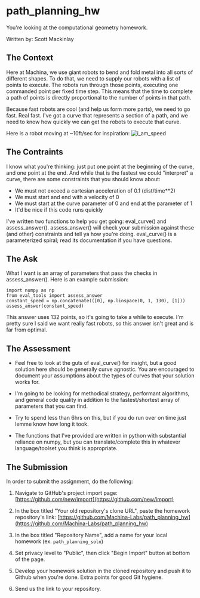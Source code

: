 # path_planning_hw
You're looking at the computational geometry homework. 

Written by: Scott Mackinlay

## The Context
Here at Machina, we use giant robots to bend and fold metal into all sorts of different shapes. To do that, we need to supply our robots with a list of points to execute. The robots run through those points, executing one commanded point per fixed time step. This means that the time to complete a path of points is directly proportional to the number of points in that path. 


Because fast robots are cool (and help us form more parts), we need to go fast. Real fast. I've got a curve that represents a section of a path, and we need to know how quickly we can get the robots to execute that curve. 

Here is a robot moving at ~10ft/sec for inspiration:
![i_am_speed](i_am_speed.gif?raw=True)

## The Contraints
I know what you're thinking: just put one point at the beginning of the curve, and one point at the end. And while that is the fastest we could "interpret" a curve, there are some constraints that you should know about:
- We must not exceed a cartesian acceleration of 0.1 (dist/time**2)
- We must start and end with a velocity of 0
- We must start at the curve parameter of 0 and end at the parameter of 1
- It'd be nice if this code runs quickly

I've written two functions to help you get going: eval_curve() and assess_answer(). assess_answer() will check your submission against these (and other) constraints and tell ya how you're doing. eval_curve() is a parameterized spiral; read its documentation if you have questions. 

 ## The Ask
What I want is an array of parameters that pass the checks in assess_answer(). Here is an example submission:

```
import numpy as np
from eval_tools import assess_answer
constant_speed = np.concatenate(([0], np.linspace(0, 1, 130), [1]))
assess_answer(constant_speed)
```

This answer uses 132 points, so it's going to take a while to execute. I'm pretty sure I said we want really fast robots, so this answer isn't great and is far from optimal. 

## The Assessment
- Feel free to look at the guts of eval_curve() for insight, but a good solution here should be generally curve agnostic. You are encouraged to document your assumptions about the types of curves that your solution works for. 

- I'm going to be looking for methodical strategy, performant algorithms, and general code quality in addition to the fastest/shortest array of parameters that you can find.

- Try to spend less than 6hrs on this, but if you do run over on time just lemme know how long it took. 

- The functions that I've provided are written in python with substantial reliance on numpy, but you can translate/complete this in whatever language/toolset you think is appropriate. 

## The Submission
In order to submit the assignment, do the following:

1. Navigate to GitHub's project import page: [https://github.com/new/import](https://github.com/new/import)

2. In the box titled "Your old repository's clone URL", paste the homework repository's link: [https://github.com/Machina-Labs/path_planning_hw](https://github.com/Machina-Labs/path_planning_hw)

3. In the box titled "Repository Name", add a name for your local homework (ex. `path_planning_soln`)

4. Set privacy level to "Public", then click "Begin Import" button at bottom of the page.

5. Develop your homework solution in the cloned repository and push it to Github when you're done. Extra points for good Git hygiene.

6. Send us the link to your repository.





